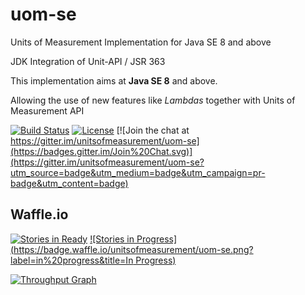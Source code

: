 uom-se
============

Units of Measurement Implementation for Java SE 8 and above

JDK Integration of Unit-API / JSR 363

This implementation aims at **Java SE 8** and above. 

Allowing the use of new features like *Lambdas* together with Units of Measurement API

[![Build Status](https://drone.io/github.com/unitsofmeasurement/uom-se/status.png)](https://drone.io/github.com/unitsofmeasurement/uom-se/latest)
[![License](http://img.shields.io/badge/license-BSD3-blue.svg?style=flat-square)](http://opensource.org/licenses/BSD-3-Clause) 
[![Join the chat at https://gitter.im/unitsofmeasurement/uom-se](https://badges.gitter.im/Join%20Chat.svg)](https://gitter.im/unitsofmeasurement/uom-se?utm_source=badge&utm_medium=badge&utm_campaign=pr-badge&utm_content=badge)

Waffle.io
------------
[![Stories in Ready](https://badge.waffle.io/unitsofmeasurement/uom-se.png?label=ready&title=Ready)](https://waffle.io/unitsofmeasurement/uom-se)
[![Stories in Progress](https://badge.waffle.io/unitsofmeasurement/uom-se.png?label=in%20progress&title=In Progress)](https://waffle.io/unitsofmeasurement/uom-se)

[![Throughput Graph](https://graphs.waffle.io/unitsofmeasurement/uom-se/throughput.svg)](https://waffle.io/unitsofmeasurement/uom-se/metrics)
